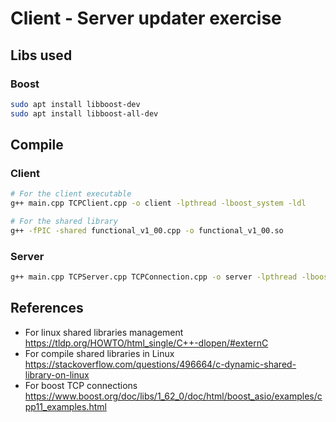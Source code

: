 # Client - Server updater exercise

## Libs used

### Boost

```sh
sudo apt install libboost-dev
sudo apt install libboost-all-dev
```

## Compile

### Client

```sh
# For the client executable
g++ main.cpp TCPClient.cpp -o client -lpthread -lboost_system -ldl

# For the shared library
g++ -fPIC -shared functional_v1_00.cpp -o functional_v1_00.so
```

### Server

```sh
g++ main.cpp TCPServer.cpp TCPConnection.cpp -o server -lpthread -lboost_system
```

## References

* For linux shared libraries management <https://tldp.org/HOWTO/html_single/C++-dlopen/#externC>
* For compile shared libraries in Linux <https://stackoverflow.com/questions/496664/c-dynamic-shared-library-on-linux>
* For boost TCP connections <https://www.boost.org/doc/libs/1_62_0/doc/html/boost_asio/examples/cpp11_examples.html>

